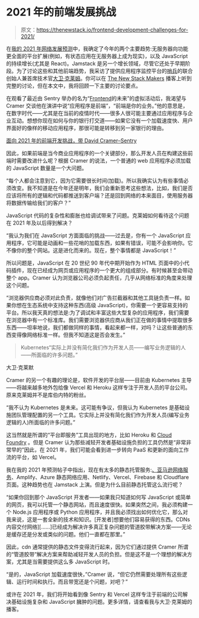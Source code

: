 # 2021 年的前端发展挑战

> 原文：<https://thenewstack.io/frontend-development-challenges-for-2021/>

在[我的 2021 年网络发展预测](/6-web-development-predictions-for-2021/)中，我确定了今年的两个主要趋势:无服务器向功能更全面的平台扩展(例如，有状态应用在无服务器上成为现实)，以及 JavaScript 的持续增长(尤其是 React)。Jamstack 是另一个增长领域，尽管它还处于早期阶段。为了讨论这些和其他前端趋势，我采访了提供应用程序监控平台的[哨兵](https://sentry.io/welcome/?utm_content=inline-mention)的联合创始人兼首席技术官[大卫·克莱姆](https://twitter.com/zeeg)。你可以在 [The New Stack Makers](/podcasts/makers) 播客上听到完整的讨论，但在本文中，我将回顾一下主要的讨论要点。

在观看了最近由 Sentry 举办的名为“[Frontend](https://youtu.be/DY0tiVlIR3M)的未来”的虚拟活动后，我渴望与 Cramer 交谈他在演讲中说“应用程序是前端”，“前端是你的业务。”他的意思是，在数字时代——尤其是在当前的疫情时代——很多人很可能主要通过应用程序与企业互动。想想你现在如何与你的银行打交道——如果它没有一个加载速度快、用户界面好的像样的移动应用程序，那很可能是转移到另一家银行的理由。

[面向 2021 年的前端开发挑战，带 David Cramer–Sentry](https://thenewstack.simplecast.com/episodes/frontend-development-challenges-for-2021-w-david-cramer-sentry)

因此，如果前端是当今商业应用程序的一个关键部分，那么开发人员在构建这些前端时需要改进什么呢？根据 Cramer 的说法，一个普通的 web 应用程序必须加载的 JavaScript 数量是一个大问题。

“每个人都会注意到它，因为它需要很长时间(加载)。所以我确实认为有些事情必须改变。我不知道是在今年还是明年，我们会重新思考这些想法，比如，我们是否应该将所有的逻辑和代码都推送到客户端？还是回到网络的本来面目，使用服务器将数据传输给我们的客户？”

JavaScript 代码的复杂性和膨胀也给调试带来了问题。克莱姆如何看待这个问题在 2021 年及以后得到解决？

“我认为我们在 JavaScript 方面面临的挑战——过去是，你有一个 JavaScript 应用程序，它可能是动画和一些花哨的加载东西，如果有错误，可能不会影响你。它不像你的整个网站。这是进化而来的。现在，整个事情都是 JavaScript！”

所以问题是，JavaScript 在 20 世纪 90 年代中期开始作为 HTML 页面中的小代码插件，现在已经成为网页或应用程序的一个更大的组成部分。有时候甚至会带动整个 app。Cramer 认为浏览器公司必须负起责任，几乎从网络标准的角度来处理这个问题。

“浏览器供应商必须对此负责，就像他们对广告拦截器和其他工具链负责一样。如果你想在生态系统中支持这种东西(高级 JavaScript)，你需要一个更容易支持的平台。所以我天真的想法是:为了调试和丰富这些大型复杂的应用程序，我们需要在浏览器中有一个标准库。我们需要浏览器供应商从我们正在做的事情中提取很多东西——坦率地说，我们都做同样的事情，看起来都一样，对吗？让这些普通的东西变得像网络标准一样。但我不知道这是否会发生。”

> Kubernetes“实际上并没有简化我们作为开发人员——编写业务逻辑的人——所面临的许多问题。”

大卫·克莱默

Cramer 的另一个有趣的理论是，软件开发的平台层——目前由 Kubernetes 主导——将越来越多地外包给像 Vercel 和 Heroku 这样专注于开发人员的平台公司。原来克莱姆并不是库伯内特的粉丝。

“我不认为 Kubernetes 是未来。这可能有争议，但我认为 Kubernetes 是基础设施团队管理配置的另一个工具。它实际上并没有简化我们作为开发人员(编写业务逻辑的人)所面临的许多问题。”

这当然就是所谓的“平台即服务”工具出现的地方，比如 Heroku 和 [Cloud Foundry](https://www.cloudfoundry.org/?utm_content=inline-mention) 。但是 Cramer 认为那些减轻开发者基础设施负担的工具仍然是“非常非常早的”因此，在 2021 年，我们可能会看到进一步转向 PaaS 和更新的面向工作流的平台，如 Vercel。

我在我的 2021 年预测帖子中指出，现在有太多的静态托管服务:[、亚马逊网络服务](https://aws.amazon.com/?utm_content=inline-mention)、Amplify、Azure 静态网络应用、Netlify、Vercel、Firebase 和 Cloudflare 页面。这种趋势也在 Jamstack 上演。但是为什么目前静态托管这么流行呢？

“如果你回到那个 JavaScript 开发者——如果我只知道如何写 JavaScript 或简单的网页，我可以托管一个静态网站，而且速度很快。如果突然之间，我必须构建一个 Node.js 应用程序或 Python 应用程序，并且我必须找出如何优化它，那么对我来说，这是一套全新的技术和知识。[开发者]想要他们容易获得的东西。CDNs 内容交付网络][……]已经成为解决许多真正复杂问题的管道胶带解决方案——无论是缓存还是分发或类似的问题。他们一直都在那里。”

因此，cdn 通常提供的静态文件变得流行起来，因为它们通过提供 Cramer 所谓的“管道胶带”解决方案来帮助减轻开发人员的负担。但是这不是一个理想的解决方案，尤其是当需要提供这么多 JavaScript 时。

“是的，JavaScript 加载速度很快，”Cramer 说，“但它仍然需要处理所有这些逻辑、运行时间和执行。而且带宽还是个问题，对吧？”

或许在 2021 年，我们将开始看到像 Sentry 和 Vercel 这样专注于前端的公司解决基础设施复杂和 JavaScript 臃肿的问题。更多详情，请查看我与大卫·克莱姆的播客。

<svg xmlns:xlink="http://www.w3.org/1999/xlink" viewBox="0 0 68 31" version="1.1"><title>Group</title> <desc>Created with Sketch.</desc></svg>